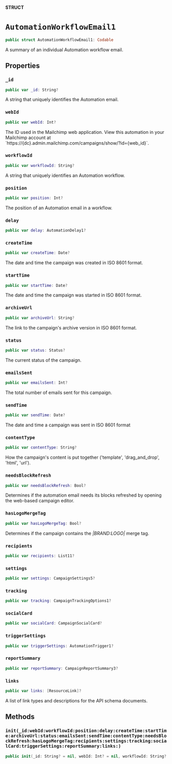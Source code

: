 **STRUCT**

# `AutomationWorkflowEmail1`

```swift
public struct AutomationWorkflowEmail1: Codable
```

A summary of an individual Automation workflow email.

## Properties
### `_id`

```swift
public var _id: String?
```

A string that uniquely identifies the Automation email.

### `webId`

```swift
public var webId: Int?
```

The ID used in the Mailchimp web application. View this automation in your Mailchimp account at &#x60;https://{dc}.admin.mailchimp.com/campaigns/show/?id&#x3D;{web_id}&#x60;.

### `workflowId`

```swift
public var workflowId: String?
```

A string that uniquely identifies an Automation workflow.

### `position`

```swift
public var position: Int?
```

The position of an Automation email in a workflow.

### `delay`

```swift
public var delay: AutomationDelay1?
```

### `createTime`

```swift
public var createTime: Date?
```

The date and time the campaign was created in ISO 8601 format.

### `startTime`

```swift
public var startTime: Date?
```

The date and time the campaign was started in ISO 8601 format.

### `archiveUrl`

```swift
public var archiveUrl: String?
```

The link to the campaign&#x27;s archive version in ISO 8601 format.

### `status`

```swift
public var status: Status?
```

The current status of the campaign.

### `emailsSent`

```swift
public var emailsSent: Int?
```

The total number of emails sent for this campaign.

### `sendTime`

```swift
public var sendTime: Date?
```

The date and time a campaign was sent in ISO 8601 format

### `contentType`

```swift
public var contentType: String?
```

How the campaign&#x27;s content is put together (&#x27;template&#x27;, &#x27;drag_and_drop&#x27;, &#x27;html&#x27;, &#x27;url&#x27;).

### `needsBlockRefresh`

```swift
public var needsBlockRefresh: Bool?
```

Determines if the automation email needs its blocks refreshed by opening the web-based campaign editor.

### `hasLogoMergeTag`

```swift
public var hasLogoMergeTag: Bool?
```

Determines if the campaign contains the *|BRAND:LOGO|* merge tag.

### `recipients`

```swift
public var recipients: List11?
```

### `settings`

```swift
public var settings: CampaignSettings5?
```

### `tracking`

```swift
public var tracking: CampaignTrackingOptions1?
```

### `socialCard`

```swift
public var socialCard: CampaignSocialCard?
```

### `triggerSettings`

```swift
public var triggerSettings: AutomationTrigger1?
```

### `reportSummary`

```swift
public var reportSummary: CampaignReportSummary3?
```

### `links`

```swift
public var links: [ResourceLink]?
```

A list of link types and descriptions for the API schema documents.

## Methods
### `init(_id:webId:workflowId:position:delay:createTime:startTime:archiveUrl:status:emailsSent:sendTime:contentType:needsBlockRefresh:hasLogoMergeTag:recipients:settings:tracking:socialCard:triggerSettings:reportSummary:links:)`

```swift
public init(_id: String? = nil, webId: Int? = nil, workflowId: String? = nil, position: Int? = nil, delay: AutomationDelay1? = nil, createTime: Date? = nil, startTime: Date? = nil, archiveUrl: String? = nil, status: Status? = nil, emailsSent: Int? = nil, sendTime: Date? = nil, contentType: String? = nil, needsBlockRefresh: Bool? = nil, hasLogoMergeTag: Bool? = nil, recipients: List11? = nil, settings: CampaignSettings5? = nil, tracking: CampaignTrackingOptions1? = nil, socialCard: CampaignSocialCard? = nil, triggerSettings: AutomationTrigger1? = nil, reportSummary: CampaignReportSummary3? = nil, links: [ResourceLink]? = nil)
```
